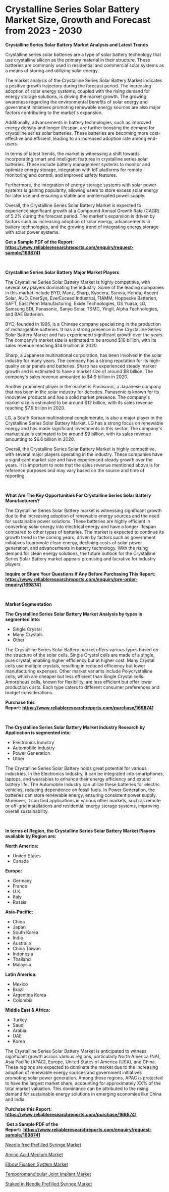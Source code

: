 <p><h1>Crystalline Series Solar Battery Market Size, Growth and Forecast from 2023 - 2030</h1></p><p><strong>Crystalline Series Solar Battery Market Analysis and Latest Trends</strong></p>
<p><p>Crystalline series solar batteries are a type of solar battery technology that use crystalline silicon as the primary material in their structure. These batteries are commonly used in residential and commercial solar systems as a means of storing and utilizing solar energy.</p><p>The market analysis of the Crystalline Series Solar Battery Market indicates a positive growth trajectory during the forecast period. The increasing adoption of solar energy systems, coupled with the rising demand for energy storage solutions, is driving the market growth. The growing awareness regarding the environmental benefits of solar energy and government initiatives promoting renewable energy sources are also major factors contributing to the market's expansion.</p><p>Additionally, advancements in battery technologies, such as improved energy density and longer lifespan, are further boosting the demand for crystalline series solar batteries. These batteries are becoming more cost-effective and efficient, leading to an increased adoption rate among end-users.</p><p>In terms of latest trends, the market is witnessing a shift towards incorporating smart and intelligent features in crystalline series solar batteries. These include battery management systems to monitor and optimize energy storage, integration with IoT platforms for remote monitoring and control, and improved safety features.</p><p>Furthermore, the integration of energy storage systems with solar power systems is gaining popularity, allowing users to store excess solar energy for later use and ensuring a stable and uninterrupted power supply.</p><p>Overall, the Crystalline Series Solar Battery Market is expected to experience significant growth at a Compound Annual Growth Rate (CAGR) of 5.2% during the forecast period. The market's expansion is driven by factors such as increasing adoption of solar energy, advancements in battery technologies, and the growing trend of integrating energy storage with solar power systems.</p></p>
<p><strong>Get a Sample PDF of the Report:&nbsp; <a href="https://www.reliableresearchreports.com/enquiry/request-sample/1698741">https://www.reliableresearchreports.com/enquiry/request-sample/1698741</a></strong></p>
<p>&nbsp;</p>
<p><strong>Crystalline Series Solar Battery Major Market Players</strong></p>
<p><p>The Crystalline Series Solar Battery Market is highly competitive, with several key players dominating the industry. Some of the leading companies in this market include BYD, Manz, Sharp, Kyocera, Suniva, Honda, Ascent Solar, AUO, EnerSys, EverExceed Industrial, FIAMM, Hoppecke Batterien, SAFT, East Penn Manufacturing, Exide Technologies, GS Yuasa, LG, Samsung SDI, Panasonic, Sanyo Solar, TSMC, Yingli, Alpha Technologies, and BAE Batterien.</p><p>BYD, founded in 1995, is a Chinese company specializing in the production of rechargeable batteries. It has a strong presence in the Crystalline Series Solar Battery Market and has experienced significant growth over the years. The company's market size is estimated to be around $10 billion, with its sales revenue reaching $14.6 billion in 2020.</p><p>Sharp, a Japanese multinational corporation, has been involved in the solar industry for many years. The company has a strong reputation for its high-quality solar panels and batteries. Sharp has experienced steady market growth and is estimated to have a market size of around $8 billion. The company's sales revenue amounted to $4.9 billion in 2020.</p><p>Another prominent player in the market is Panasonic, a Japanese company that has been in the solar industry for decades. Panasonic is known for its innovative products and has a solid market presence. The company's market size is estimated to be around $12 billion, with its sales revenue reaching $7.9 billion in 2020.</p><p>LG, a South Korean multinational conglomerate, is also a major player in the Crystalline Series Solar Battery Market. LG has a strong focus on renewable energy and has made significant investments in this sector. The company's market size is estimated to be around $9 billion, with its sales revenue amounting to $6.6 billion in 2020.</p><p>Overall, the Crystalline Series Solar Battery Market is highly competitive, with several major players operating in the industry. These companies have a significant market size and have experienced steady growth over the years. It is important to note that the sales revenue mentioned above is for reference purposes and may vary based on the source and time of reporting.</p></p>
<p>&nbsp;</p>
<p><strong>What Are The Key Opportunities For Crystalline Series Solar Battery Manufacturers?</strong></p>
<p><p>The Crystalline Series Solar Battery market is witnessing significant growth due to the increasing adoption of renewable energy sources and the need for sustainable power solutions. These batteries are highly efficient in converting solar energy into electrical energy and have a longer lifespan compared to other types of batteries. The market is expected to continue its growth trend in the coming years, driven by factors such as government initiatives to promote clean energy, declining costs of solar power generation, and advancements in battery technology. With the rising demand for clean energy solutions, the future outlook for the Crystalline Series Solar Battery market appears promising and lucrative for industry players.</p></p>
<p><strong>Inquire or Share Your Questions If Any Before Purchasing This Report: <a href="https://www.reliableresearchreports.com/enquiry/pre-order-enquiry/1698741">https://www.reliableresearchreports.com/enquiry/pre-order-enquiry/1698741</a></strong></p>
<p>&nbsp;</p>
<p><strong>Market Segmentation</strong></p>
<p><strong>The Crystalline Series Solar Battery Market Analysis by types is segmented into:</strong></p>
<p><ul><li>Single Crystal</li><li>Many Crystals</li><li>Other</li></ul></p>
<p><p>The Crystalline Series Solar Battery market offers various types based on the structure of the solar cells. Single Crystal cells are made of a single, pure crystal, enabling higher efficiency but at higher cost. Many Crystal cells use multiple crystals, resulting in reduced efficiency but lower manufacturing expenses. Other market variants include Polycrystalline cells, which are cheaper but less efficient than Single Crystal cells. Amorphous cells, known for flexibility, are less efficient but offer lower production costs. Each type caters to different consumer preferences and budget considerations.</p></p>
<p><strong>Purchase this Report:&nbsp;<a href="https://www.reliableresearchreports.com/purchase/1698741">https://www.reliableresearchreports.com/purchase/1698741</a></strong></p>
<p>&nbsp;</p>
<p><strong>The Crystalline Series Solar Battery Market Industry Research by Application is segmented into:</strong></p>
<p><ul><li>Electronics Industry</li><li>Automobile Industry</li><li>Power Generation</li><li>Other</li></ul></p>
<p><p>The Crystalline Series Solar Battery holds great potential for various industries. In the Electronics Industry, it can be integrated into smartphones, laptops, and wearables to enhance their energy efficiency and extend battery life. The Automobile Industry can utilize these batteries for electric vehicles, reducing dependence on fossil fuels. In Power Generation, the batteries can store renewable energy, ensuring consistent power supply. Moreover, it can find applications in various other markets, such as remote or off-grid installations and residential energy storage systems, improving overall sustainability.</p></p>
<p>&nbsp;</p>
<p><strong>In terms of Region, the Crystalline Series Solar Battery Market Players available by Region are:</strong></p>
<p>
    <p> <strong> North America: </strong>
        <ul>
            <li>United States</li>
            <li>Canada</li>
        </ul>
        </p> 
    <p> <strong> Europe: </strong>
        <ul>
            <li>Germany</li>
            <li>France</li>
            <li>U.K.</li>
            <li>Italy</li>
            <li>Russia</li>
        </ul>
        </p> 
    <p> <strong> Asia-Pacific: </strong>
        <ul>
            <li>China</li>
            <li>Japan</li>
            <li>South Korea</li>
            <li>India</li>
            <li>Australia</li>
            <li>China Taiwan</li>
            <li>Indonesia</li>
            <li>Thailand</li>
            <li>Malaysia</li>
        </ul>
        </p> 
    <p> <strong> Latin America: </strong>
        <ul>
            <li>Mexico</li>
            <li>Brazil</li>
            <li>Argentina Korea</li>
            <li>Colombia</li>
        </ul>
        </p> 
    <p> <strong> Middle East & Africa: </strong>
        <ul>
            <li>Turkey</li>
            <li>Saudi</li>
            <li>Arabia</li>
            <li>UAE</li>
            <li>Korea</li>
        </ul>
    </p>
    </p>
<p><p>The Crystalline Series Solar Battery Market is anticipated to witness significant growth across various regions, particularly North America (NA), Asia Pacific (APAC), Europe, United States of America (USA), and China. These regions are expected to dominate the market due to the increasing adoption of renewable energy sources and government initiatives promoting solar power generation. Among these regions, APAC is projected to have the largest market share, accounting for approximately XX% of the total market valuation. This dominance can be attributed to the rising demand for sustainable energy solutions in emerging economies like China and India.</p></p>
<p><strong>Purchase this Report: <a href="https://www.reliableresearchreports.com/purchase/1698741">https://www.reliableresearchreports.com/purchase/1698741</a></strong></p>
<p>&nbsp;<strong>Get a Sample PDF of the Report:&nbsp;&nbsp;<a href="https://www.reliableresearchreports.com/enquiry/request-sample/1698741">https://www.reliableresearchreports.com/enquiry/request-sample/1698741</a></strong></p>
<p><strong></strong></p>
<p><p><a href="https://www.linkedin.com/pulse/needle-free-prefilled-syringe-market-research-report-provides-8mtwe/">Needle free Prefilled Syringe Market</a></p><p><a href="https://www.linkedin.com/pulse/amino-acid-medium-market-size-2023-2030-global-industrial-b05ge/">Amino Acid Medium Market</a></p><p><a href="https://medium.com/@prakrishnarp23/elbow-fixation-system-market-insights-into-market-cagr-market-trends-and-growth-strategies-259f2cd72d7e">Elbow Fixation System Market</a></p><p><a href="https://medium.com/@rajuchacharp23/analyzing-temporomandibular-joint-implant-market-global-industry-perspective-and-forecast-2023-to-148d60820955">Temporomandibular Joint Implant Market</a></p><p><a href="https://www.linkedin.com/pulse/staked-needle-prefilled-syringe-market-research-report-unlocks-gnqpe/">Staked in Needle Prefilled Syringe Market</a></p></p>